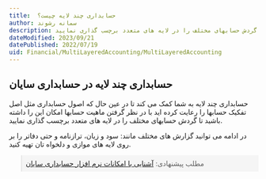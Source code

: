 ```yaml
---
title:  حسابداری چند لایه چیست؟
author: سمانه رشوند  
description: حسابداری چند لایه به شما کمک می کند تا در عین حال که اصول حسابداری مثل اصل تفکیک حسابها را رعایت کرده اید با در نظر گرفتن ماهیت حسابها امکان این را داشته باشید تا گردش حسابهای مختلف را در لایه های متعدد برچسب گذاری نمایید.
dateModified: 2023/09/21   
datePublished: 2022/07/19 
uid: Financial/MultiLayeredAccounting/MultiLayeredAccounting  
---
```

## حسابداری چند لایه در حسابداری سایان
حسابداری چند لایه به شما کمک می کند تا در عین حال که اصول حسابداری مثل اصل تفکیک حسابها را رعایت کرده اید با در نظر گرفتن ماهیت حسابها امکان این را داشته باشید تا گردش حسابهای مختلف را در لایه های متعدد برچسب گذاری نمایید.

در ادامه می توانید گزارش های مختلف مانند:
سود و زیان، ترازنامه و حتی دفاتر را بر روی لایه های موازی و دلخواه تان تهیه کنید.

<blockquote style="background-color:#f5f5f5; padding:0.5rem">
مطلب پیشنهادی: <a href="https://www.hooshkar.com/Software/Sayan/Module/Accounting" target="_blank">آشنایی با امکانات نرم افزار حسابداری سایان
</a></blockquote>
